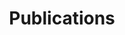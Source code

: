 ---
title: Publications
layout: publications
description: List of publications
bodyClass: page-publications
---